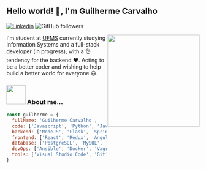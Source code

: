 ## Hello world! 👋, I'm Guilherme Carvalho

[![Linkedin](https://img.shields.io/badge/guilhermercarvalho-blue?style=flat&logo=linkedin)](https://www.linkedin.com/in/guilhermercarvalho/)
![GitHub followers](https://img.shields.io/github/followers/guilhermercarvalho?style=social)

<img align='right' src="https://c.tenor.com/5WIylYzVKHcAAAAC/silence-type.gif" width="240">

I'm student at [UFMS](https://ufms.br) currently studying Information Systems and a full-stack developer (in progress), with a 👌 tendency for the backend ❤️. Acting to be a better coder and wishing to help build a better world for everyone 😃.

### <img src="https://media.giphy.com/media/VgCDAzcKvsR6OM0uWg/giphy.gif" width="50"> About me...

```javascript
const guilherme = {
  fullName: 'Guilherme Carvalho',
  code: ['Javascript', 'Python', 'Java', 'Bash', 'HTML', 'CSS'],
  backend: ['NodeJS', 'Flask', 'Spring Framework'],
  frontend: ['React', 'Redux', 'Angular'],
  database: ['PostgreSQL', 'MySQL', 'MongoDB', 'SQLite', 'Firebird'],
  devOps: ['Ansible', 'Docker', 'Vagrant', 'AWS', 'Nginx', 'Caddy'],
  tools: ['Visual Studio Code', 'Git', 'Linux'],
}
```
